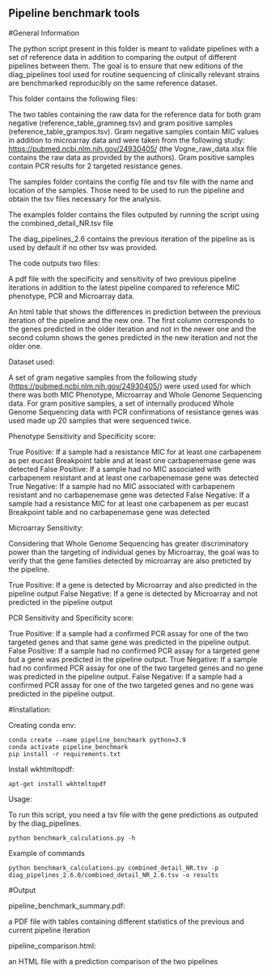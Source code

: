 ## Pipeline benchmark tools


#General Information

The python script present in this folder is meant to validate pipelines with a set of reference data in addition to comparing the output of different pipelines between them.
The goal is to ensure that new editions of the diag_pipelines tool used for routine sequencing of clinically relevant strains are benchmarked reproducibly on the same reference dataset.

This folder contains the following files:

The two tables containing the raw data for the reference data for both gram negative (reference_table_gramneg.tsv) and gram positive samples (reference_table_grampos.tsv). Gram negative samples contain 
MIC values in addition to microarray data and were taken from the following study: https://pubmed.ncbi.nlm.nih.gov/24930405/ (the Vogne_raw_data.xlsx file contains the raw data as provided by the authors).
Gram positive samples contain PCR results for 2 targeted resistance genes.

The samples folder contains the config file and tsv file with the name and location of the samples. Those need to be used to run the pipeline and obtain the tsv files necessary for the analysis.

The examples folder contains the files outputed by running the script using the combined_detail_NR.tsv file

The diag_pipelines_2.6 contains the previous iteration of the pipeline as is used by default if no other tsv was provided.
 
The code outputs two files: 

A pdf file with the specificity and sensitivity of two previous pipeline iterations in addition to the latest pipeline compared to reference MIC phenotype, PCR and Microarray data.

An html table that shows the differences in prediction between the previous iteration of the pipeline and the new one. The first column corresponds to the genes predicted
in the older iteration and not in the newer one and the second column shows the genes predicted in the new iteration and not the older one.

Dataset used:

A set of gram negative samples from the following study (https://pubmed.ncbi.nlm.nih.gov/24930405/)  were used used for which there was both MIC Phenotype, Microarray and Whole Genome Sequencing data.
For gram positive samples, a set of internally produced Whole Genome Sequencing data with PCR confirmations of resistance genes was used made up 20 samples that were sequenced twice.

Phenotype Sensitivity and Specificity score:

True Positive: If a sample had a resistance MIC for at least one carbapenem as per eucast Breakpoint table and at least one carbapenemase gene was detected
False Positive: If a sample had no MIC associated with carbapenem resistant and at least one carbapenemase gene was detected
True Negative: If a sample had no MIC associated with carbapenem resistant and no carbapenemase gene was detected
False Negative: If a sample had a resistance MIC for at least one carbapenem as per eucast Breakpoint table and no carbapenemase gene was detected

Microarray Sensitivity:

Considering that Whole Genome Sequencing has greater discriminatory power than the targeting of individual genes by Microarray, the goal was to verify that the gene families detected
by microarray are also preticted by the pipeline.

True Positive: If a gene is detected by Microarray and also predicted in the pipeline output
False Negative: If a gene is detected by Microarray and not predicted in the pipeline output

PCR Sensitivity and Specificity score:

True Positive: If a sample had a confirmed PCR assay for one of the two targeted genes and that same gene was predicted in the pipeline output.
False Positive: If a sample had no confirmed PCR assay for a targeted gene but a gene was predicted in the pipeline output.
True Negative: If a sample had no confirmed PCR assay for one of the two targeted genes and no gene was predicted in the pipeline output.
False Negative: If a sample had a confirmed PCR assay for one of the two targeted genes and no gene was predicted in the pipeline output.

#Installation:

Creating conda env:
```
conda create --name pipeline_benchmark python=3.9
conda activate pipeline_benchmark
pip install -r requirements.txt
```

Install wkhtmltopdf:

```
apt-get install wkhtmltopdf
```

Usage:

To run this script, you need a tsv file with the gene predictions as outputed by the diag_pipelines.

```
python benchmark_calculations.py -h
```
Example of commands

```
python benchmark_calculations.py combined_detail_NR.tsv -p diag_pipelines_2.6.0/combined_detail_NR_2.6.tsv -o results
```

#Output

pipeline_benchmark_summary.pdf:

a PDF file with tables containing different statistics of the previous and current pipeline iteration

pipeline_comparison.html:

an HTML file with a prediction comparison of the two pipelines






